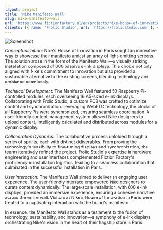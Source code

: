 ```yaml
---
layout: project
title: 'Nike Manifesto Wall'
slug: nike-manifesto-wall
url: 'https://www.fictionfactory.nl/en/projects/nike-house-of-innovation-paris/'
clients: [{ name: 'Frolic Studio', url: 'https://frolicstudio.com' }, { name: 'Nike', url: 'https://nike.com' }]
---
```


![Screenshot](./nike-manifesto-wall.png)

*Conceptualization:*
Nike's House of Innovation in Paris sought an innovative way to showcase their manifesto amidst an array of light-emitting screens. The solution arose in the form of the Manifesto Wall—a visually striking installation composed of 600 passive e-ink displays. This choice not only aligned with Nike's commitment to innovation but also provided a sustainable alternative to the existing screens, blending technology and ambiance seamlessly.

*Technical Development:*
The Manifesto Wall featured 50 Raspberry Pi-controlled modules, each overseeing 16 A5-sized e-ink displays. Collaborating with Frolic Studio, a custom PCB was crafted to optimize control and synchronization. Leveraging WebRTC technology, the clocks of all Raspberry Pis were synchronized, ensuring seamless coordination. A user-friendly content management system allowed Nike designers to upload content, intelligently calculated and distributed across modules for a dynamic display.

*Collaboration Dynamics:*
The collaborative process unfolded through a series of sprints, each with distinct deliverables. From proving the technology's feasibility to fine-tuning displays and synchronization, the teams iteratively refined the project. Frolic Studio's expertise in hardware engineering and user interfaces complemented Fiction Factory's proficiency in installation logistics, leading to a seamless collaboration that culminated in the successful installation in Paris.

*User Interaction:*
The Manifesto Wall aimed to deliver an engaging user experience. The user-friendly interface empowered Nike designers to curate content dynamically. The large-scale installation, with 600 e-ink displays, provided an immersive experience, ensuring a cohesive narrative across the entire wall. Visitors at Nike's House of Innovation in Paris were treated to a captivating interaction with the brand's manifesto.

In essence, the Manifesto Wall stands as a testament to the fusion of technology, sustainability, and innovation—a symphony of e-ink displays orchestrating Nike's vision in the heart of their flagship store in Paris.
